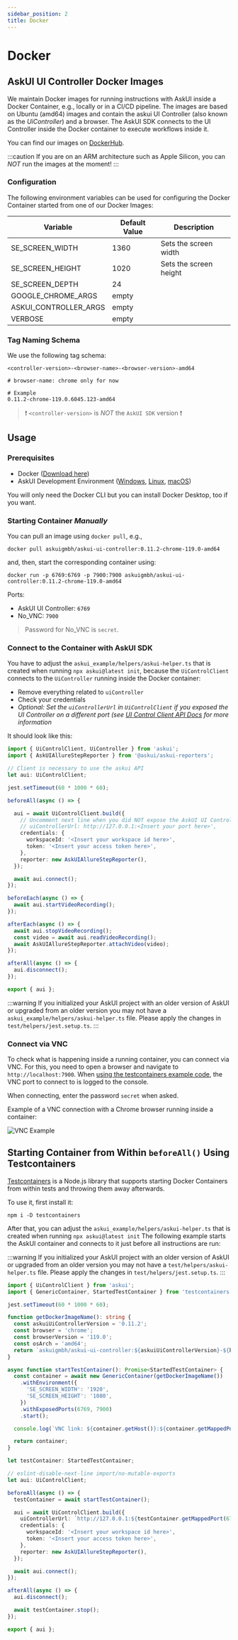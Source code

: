 ```yaml
---
sidebar_position: 2
title: Docker
---
```



# Docker

## AskUI UI Controller Docker Images

We maintain Docker images for running instructions with AskUI inside a Docker Container, e.g., locally or in a CI/CD pipeline. The images are based on Ubuntu (amd64) images and contain the askui UI Controller (also known as the *UiController*) and a browser. The AskUI SDK connects to the UI Controller inside the Docker container to execute workflows inside it.

You can find our images on [DockerHub](https://hub.docker.com/r/askuigmbh/askui-ui-controller).

:::caution
If you are on an ARM architecture such as Apple Silicon, you can _NOT_ run the images at the moment!
:::

### Configuration

The following environment variables can be used for configuring the Docker Container started from one of our Docker Images:

| Variable | Default Value | Description |
|---|---|---|
| SE_SCREEN_WIDTH | 1360 | Sets the screen width |
| SE_SCREEN_HEIGHT | 1020 | Sets the screen height |
| SE_SCREEN_DEPTH | 24| |
| GOOGLE_CHROME_ARGS | empty | |
| ASKUI_CONTROLLER_ARGS | empty ||
| VERBOSE | empty | |

### Tag Naming Schema
We use the following tag schema:

```
<controller-version>-<browser-name>-<browser-version>-amd64

# browser-name: chrome only for now

# Example
0.11.2-chrome-119.0.6045.123-amd64
```

> ❗️ `<controller-version>` is _NOT_ the `AskUI SDK` version ❗️

## Usage

### Prerequisites
* Docker ([Download here](https://www.docker.com/get-started/))
* AskUI Development Environment ([Windows](../01-Getting%20Started/Installing%20AskUI/getting-started.md), [Linux](../01-Getting%20Started/Installing%20AskUI/getting-started-linux.md), [macOS](../01-Getting%20Started/Installing%20AskUI/getting-started-macos.md))

You will only need the Docker CLI but you can install Docker Desktop, too if you want.

### Starting Container *Manually*
You can pull an image using `docker pull`, e.g.,

```shell
docker pull askuigmbh/askui-ui-controller:0.11.2-chrome-119.0-amd64
```

and, then, start the corresponding container using:

```shell
docker run -p 6769:6769 -p 7900:7900 askuigmbh/askui-ui-controller:0.11.2-chrome-119.0-amd64
```

Ports:

* AskUI UI Controller: `6769`
* No_VNC: `7900`

> Password for No_VNC is `secret`.

### Connect to the Container with AskUI SDK
You have to adjust the `askui_example/helpers/askui-helper.ts` that is created when running `npx askui@latest init`, because the `UiControlClient` connects to the `UiController` running inside the Docker container:

* Remove everything related to `uiController`
* Check your credentials
* _Optional: Set the `uiControllerUrl` in `UiControlClient` if you exposed the UI Controller on a different port (see [UI Control Client API Docs](../02-Components/askui-ui-control-client.md) for more information_

It should look like this:

```typescript title="askui_example/helper/askui-helper.ts" showLineNumbers
import { UiControlClient, UiController } from 'askui';
import { AskUIAllureStepReporter } from '@askui/askui-reporters';

// Client is necessary to use the askui API
let aui: UiControlClient;

jest.setTimeout(60 * 1000 * 60);

beforeAll(async () => {

  aui = await UiControlClient.build({
    // Uncomment next line when you did NOT expose the AskUI UI Controller on port 6769
    // uiControllerUrl: http://127.0.0.1:<Insert your port here>',
    credentials: {
      workspaceId: '<Insert your workspace id here>',
      token: '<Insert your access token here>',
    },
    reporter: new AskUIAllureStepReporter(),
  });

  await aui.connect();
});

beforeEach(async () => {
  await aui.startVideoRecording();
});

afterEach(async () => {
  await aui.stopVideoRecording();
  const video = await aui.readVideoRecording();
  await AskUIAllureStepReporter.attachVideo(video);
});

afterAll(async () => {
  aui.disconnect();
});

export { aui };
```

:::warning
If you initialized your AskUI project with an older version of AskUI or upgraded from an older version you may not have a `askui_example/helpers/askui-helper.ts` file. Please apply the changes in `test/helpers/jest.setup.ts`.
:::

### Connect via VNC

To check what is happening inside a running container, you can connect via VNC. For this, you need to open a browser and navigate to `http://localhost:7900`. When [using the testcontainers example code](#starting-container-from-within-beforeall-using-testcontainers), the VNC port to connect to is logged to the console.

When connecting, enter the password `secret` when asked.

Example of a VNC connection with a Chrome browser running inside a container:

![VNC Example](./images/vnc-example.png)

## Starting Container from Within `beforeAll()` Using Testcontainers

[Testcontainers](https://github.com/testcontainers/testcontainers-node) is a Node.js library that supports starting Docker Containers from within tests and throwing them away afterwards.

To use it, first install it:

```shell
npm i -D testcontainers
```

After that, you can adjust the `askui_example/helpers/askui-helper.ts` that is created when running `npx askui@latest init` The following example starts the AskUI container and connects to it just before all instructions are run:

:::warning
If you initialized your AskUI project with an older version of AskUI or upgraded from an older version you may not have a `test/helpers/askui-helper.ts` file. Please apply the changes in `test/helpers/jest.setup.ts`.
:::

```typescript
import { UiControlClient } from 'askui';
import { GenericContainer, StartedTestContainer } from 'testcontainers';

jest.setTimeout(60 * 1000 * 60);

function getDockerImageName(): string {
  const askuiUiControllerVersion = '0.11.2';
  const browser = 'chrome';
  const browserVersion = '119.0';
  const osArch = 'amd64';
  return `askuigmbh/askui-ui-controller:${askuiUiControllerVersion}-${browser}-${browserVersion}-${osArch}`;
}

async function startTestContainer(): Promise<StartedTestContainer> {
  const container = await new GenericContainer(getDockerImageName())
    .withEnvironment({
      'SE_SCREEN_WIDTH': '1920',
      'SE_SCREEN_HEIGHT': '1080',
    })
    .withExposedPorts(6769, 7900)
    .start();

  console.log(`VNC link: ${container.getHost()}:${container.getMappedPort(7900)}`);

  return container;
}

let testContainer: StartedTestContainer;

// eslint-disable-next-line import/no-mutable-exports
let aui: UiControlClient;

beforeAll(async () => {
  testContainer = await startTestContainer();

  aui = await UiControlClient.build({
    uiControllerUrl: `http://127.0.0.1:${testContainer.getMappedPort(6769)}`,
    credentials: {
      workspaceId: '<Insert your workspace id here>',
      token: '<Insert your access token here>',
    },
    reporter: new AskUIAllureStepReporter(),
  });

  await aui.connect();
});

afterAll(async () => {
  aui.disconnect();

  await testContainer.stop();
});

export { aui };

```
